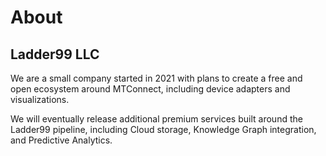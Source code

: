 # About

## Ladder99 LLC

We are a small company started in 2021 with plans to create a free and open ecosystem around MTConnect, including device adapters and visualizations.

We will eventually release additional premium services built around the Ladder99 pipeline, including Cloud storage, Knowledge Graph integration, and Predictive Analytics.
